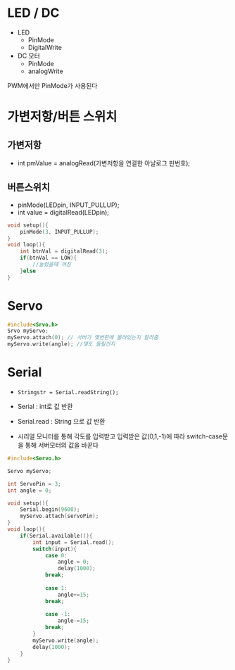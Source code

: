 # LED / DC
- LED
	- PinMode 
	- DigitalWrite
- DC 모터
	- PinMode
	- analogWrite

PWM에서만 PinMode가 사용된다

# 가변저항/버튼 스위치
## 가변저항
- int pmValue = analogRead(가변저항을 연결한 아날로그 핀번호);

## 버튼스위치
- pinMode(LEDpin, INPUT_PULLUP);
- int value = digitalRead(LEDpin);

```C
void setup(){
	pinMode(3, INPUT_PULLUP);
}
void loop(){
	int btnVal = digitalRead(3);
	if(btnVal == LOW){
		//눌렸을떄 꺼짐
	}else
}
```

# Servo
```C
#include<Srvo.h>
Srvo myServo;
myServo.attach(0); // 서버가 몇번핀에 물려있는지 알려줌
myServo.write(angle); //몇도 돌릴건지
```

# Serial
- `Stringstr = Serial.readString();`
- Serial : int로 값 반환
- Serial.read : String 으로 값 반환

- 시리얼 모니터를 통해 각도를 입력받고 입력받은 값(0,1,-1)에 따라 switch-case문을 통해 서버모터의 값을 바꾼다
```C
#include<Servo.h>

Servo myServo;

int ServoPin = 3;
int angle = 0;

void setup(){
	Serial.begin(9600);
	myServo.attach(servoPin);
}
void loop(){
	if(Serial.available()){
		int input = Serial.read();
		switch(input){
			case 0:
				angle = 0;
				delay(1000);
			break;
			
			case 1:
				angle+=15;
			break;
			
			case -1:
				angle-=15;
			break;
		}
		myServo.write(angle);
		delay(1000);
	}
}
```
